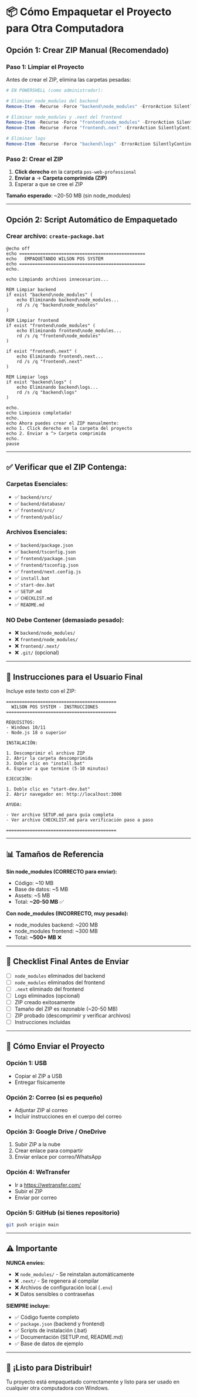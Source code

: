 # 📦 Cómo Empaquetar el Proyecto para Otra Computadora

## Opción 1: Crear ZIP Manual (Recomendado)

### Paso 1: Limpiar el Proyecto

Antes de crear el ZIP, elimina las carpetas pesadas:

```powershell
# EN POWERSHELL (como administrador):

# Eliminar node_modules del backend
Remove-Item -Recurse -Force "backend\node_modules" -ErrorAction SilentlyContinue

# Eliminar node_modules y .next del frontend
Remove-Item -Recurse -Force "frontend\node_modules" -ErrorAction SilentlyContinue
Remove-Item -Recurse -Force "frontend\.next" -ErrorAction SilentlyContinue

# Eliminar logs
Remove-Item -Recurse -Force "backend\logs" -ErrorAction SilentlyContinue
```

### Paso 2: Crear el ZIP

1. **Click derecho** en la carpeta `pos-web-professional`
2. **Enviar a** → **Carpeta comprimida (ZIP)**
3. Esperar a que se cree el ZIP

**Tamaño esperado**: ~20-50 MB (sin node_modules)

---

## Opción 2: Script Automático de Empaquetado

### Crear archivo: `create-package.bat`

```batch
@echo off
echo ================================================
echo   EMPAQUETANDO WILSON POS SYSTEM
echo ================================================
echo.

echo Limpiando archivos innecesarios...

REM Limpiar backend
if exist "backend\node_modules" (
    echo Eliminando backend\node_modules...
    rd /s /q "backend\node_modules"
)

REM Limpiar frontend
if exist "frontend\node_modules" (
    echo Eliminando frontend\node_modules...
    rd /s /q "frontend\node_modules"
)

if exist "frontend\.next" (
    echo Eliminando frontend\.next...
    rd /s /q "frontend\.next"
)

REM Limpiar logs
if exist "backend\logs" (
    echo Eliminando backend\logs...
    rd /s /q "backend\logs"
)

echo.
echo Limpieza completada!
echo.
echo Ahora puedes crear el ZIP manualmente:
echo 1. Click derecho en la carpeta del proyecto
echo 2. Enviar a ^> Carpeta comprimida
echo.
pause
```

---

## ✅ Verificar que el ZIP Contenga:

### Carpetas Esenciales:
- ✅ `backend/src/`
- ✅ `backend/database/`
- ✅ `frontend/src/`
- ✅ `frontend/public/`

### Archivos Esenciales:
- ✅ `backend/package.json`
- ✅ `backend/tsconfig.json`
- ✅ `frontend/package.json`
- ✅ `frontend/tsconfig.json`
- ✅ `frontend/next.config.js`
- ✅ `install.bat`
- ✅ `start-dev.bat`
- ✅ `SETUP.md`
- ✅ `CHECKLIST.md`
- ✅ `README.md`

### NO Debe Contener (demasiado pesado):
- ❌ `backend/node_modules/`
- ❌ `frontend/node_modules/`
- ❌ `frontend/.next/`
- ❌ `.git/` (opcional)

---

## 🚀 Instrucciones para el Usuario Final

Incluye este texto con el ZIP:

```
==========================================
  WILSON POS SYSTEM - INSTRUCCIONES
==========================================

REQUISITOS:
- Windows 10/11
- Node.js 18 o superior

INSTALACIÓN:

1. Descomprimir el archivo ZIP
2. Abrir la carpeta descomprimida
3. Doble clic en "install.bat"
4. Esperar a que termine (5-10 minutos)

EJECUCIÓN:

1. Doble clic en "start-dev.bat"
2. Abrir navegador en: http://localhost:3000

AYUDA:

- Ver archivo SETUP.md para guía completa
- Ver archivo CHECKLIST.md para verificación paso a paso

==========================================
```

---

## 📊 Tamaños de Referencia

**Sin node_modules (CORRECTO para enviar):**
- Código: ~10 MB
- Base de datos: ~5 MB
- Assets: ~5 MB
- Total: **~20-50 MB** ✅

**Con node_modules (INCORRECTO, muy pesado):**
- node_modules backend: ~200 MB
- node_modules frontend: ~300 MB
- Total: **~500+ MB** ❌

---

## 🎯 Checklist Final Antes de Enviar

- [ ] `node_modules` eliminados del backend
- [ ] `node_modules` eliminados del frontend
- [ ] `.next` eliminado del frontend
- [ ] Logs eliminados (opcional)
- [ ] ZIP creado exitosamente
- [ ] Tamaño del ZIP es razonable (~20-50 MB)
- [ ] ZIP probado (descomprimir y verificar archivos)
- [ ] Instrucciones incluidas

---

## 📧 Cómo Enviar el Proyecto

### Opción 1: USB
- Copiar el ZIP a USB
- Entregar físicamente

### Opción 2: Correo (si es pequeño)
- Adjuntar ZIP al correo
- Incluir instrucciones en el cuerpo del correo

### Opción 3: Google Drive / OneDrive
1. Subir ZIP a la nube
2. Crear enlace para compartir
3. Enviar enlace por correo/WhatsApp

### Opción 4: WeTransfer
- Ir a https://wetransfer.com/
- Subir el ZIP
- Enviar por correo

### Opción 5: GitHub (si tienes repositorio)
```bash
git push origin main
```

---

## ⚠️ Importante

**NUNCA envíes:**
- ❌ `node_modules/` - Se reinstalan automáticamente
- ❌ `.next/` - Se regenera al compilar
- ❌ Archivos de configuración local (`.env`)
- ❌ Datos sensibles o contraseñas

**SIEMPRE incluye:**
- ✅ Código fuente completo
- ✅ `package.json` (backend y frontend)
- ✅ Scripts de instalación (.bat)
- ✅ Documentación (SETUP.md, README.md)
- ✅ Base de datos de ejemplo

---

## 🎉 ¡Listo para Distribuir!

Tu proyecto está empaquetado correctamente y listo para ser usado en cualquier otra computadora con Windows.

